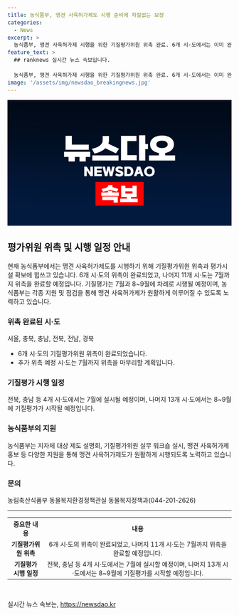 ```yaml
---
title: 농식품부, 맹견 사육허가제도 시행 준비에 차질없는 보장
categories:
  - News
excerpt: >
  농식품부, 맹견 사육허가제 시행을 위한 기질평가위원 위촉 완료. 6개 시·도에서는 이미 완료, 나머지 11개 시·도는 7월까지 완료 예정. 전북, 충남 등에서는 7월에 기질평가 실시, 다른 지역에서는 8~9월에 시작 예정. 정책 브리핑 자료는 출처표시로 자유롭게 이용 가능. (출처: 정책브리핑 www.korea.kr)
feature_text: >
  ## ranknews 실시간 뉴스 속보입니다.

  농식품부, 맹견 사육허가제 시행을 위한 기질평가위원 위촉 완료. 6개 시·도에서는 이미 완료, 나머지 11개 시·도는 7월까지 완료 예정. 전북, 충남 등에서는 7월에 기질평가 실시, 다른 지역에서는 8~9월에 시작 예정. 정책 브리핑 자료는 출처표시로 자유롭게 이용 가능. (출처: 정책브리핑 www.korea.kr)
image: '/assets/img/newsdao_breakingnews.jpg'
---
```


<p><img src="/assets/img/newsdao_breakingnews.jpg" alt="ranknews 속보" /></p>

<h2 data-ke-size="size26">평가위원 위촉 및 시행 일정 안내</h2>

<p data-ke-size="size16">현재 농식품부에서는 맹견 사육허가제도를 시행하기 위해 기질평가위원 위촉과 평가시설 확보에 힘쓰고 있습니다. 6개 시·도의 위촉이 완료되었고, 나머지 11개 시·도는 7월까지 위촉을 완료할 예정입니다. 기질평가는 7월과 8~9월에 차례로 시행될 예정이며, 농식품부는 각종 지원 및 점검을 통해 맹견 사육허가제가 원활하게 이루어질 수 있도록 노력하고 있습니다.</p>

<h3>위촉 완료된 시·도</h3>

<p data-ke-size="size16">서울, 충북, 충남, 전북, 전남, 경북</p>

<ul>
  <li>6개 시·도의 기질평가위원 위촉이 완료되었습니다.</li>
  <li>추가 위촉 예정 시·도는 7월까지 위촉을 마무리할 계획입니다.</li>
</ul>

<h3>기질평가 시행 일정</h3>

<p data-ke-size="size16">전북, 충남 등 4개 시·도에서는 7월에 실시될 예정이며, 나머지 13개 시·도에서는 8~9월에 기질평가가 시작될 예정입니다.</p>

<h3>농식품부의 지원</h3>

<p data-ke-size="size16">농식품부는 지자체 대상 제도 설명회, 기질평가위원 실무 워크숍 실시, 맹견 사육허가제 홍보 등 다양한 지원을 통해 맹견 사육허가제도가 원활하게 시행되도록 노력하고 있습니다.</p>

<h3>문의</h3>

<p data-ke-size="size16">농림축산식품부 동물복지환경정책관실 동물복지정책과(044-201-2626) </p>

<hr>

<table>
  <tr>
    <th>중요한 내용</th>
    <th>내용</th>
  </tr>
  <tr>
    <td style="text-align: center; height: 17px;"><b>기질평가위원 위촉</b></td>
    <td style="text-align: center; height: 17px;">6개 시·도의 위촉이 완료되었고, 나머지 11개 시·도는 7월까지 위촉을 완료할 예정입니다.</td>
  </tr>
  <tr>
    <td style="text-align: center; height: 17px;"><b>기질평가 시행 일정</b></td>
    <td style="text-align: center; height: 17px;">전북, 충남 등 4개 시·도에서는 7월에 실시할 예정이며, 나머지 13개 시·도에서는 8~9월에 기질평가를 시작할 예정입니다.</td>
  </tr>
</table>

<p data-ke-size="size16">&nbsp;</p>
실시간 뉴스 속보는, <a href="https://newsdao.kr" rel="dofollow">https://newsdao.kr</a>


